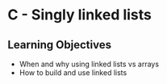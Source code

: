 # C - Singly linked lists

## Learning Objectives

- When and why using linked lists vs arrays
- How to build and use linked lists
